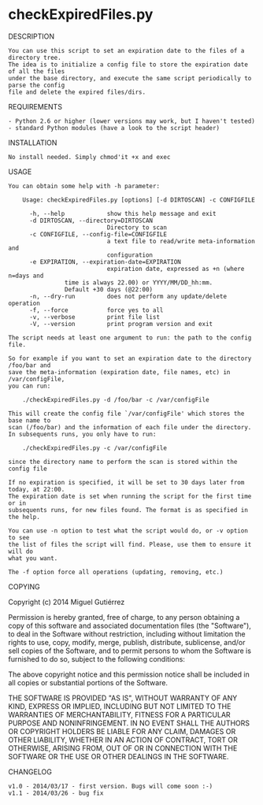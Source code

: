 checkExpiredFiles.py
==================================

DESCRIPTION

	You can use this script to set an expiration date to the files of a directory tree.
	The idea is to initialize a config file to store the expiration date of all the files
	under the base directory, and execute the same script periodically to parse the config
	file and delete the expired files/dirs.


REQUIREMENTS

	- Python 2.6 or higher (lower versions may work, but I haven't tested)
	- standard Python modules (have a look to the script header)

INSTALLATION

	No install needed. Simply chmod'it +x and exec


USAGE

	You can obtain some help with -h parameter:

		Usage: checkExpiredFiles.py [options] [-d DIRTOSCAN] -c CONFIGFILE

		  -h, --help            show this help message and exit
		  -d DIRTOSCAN, --directory=DIRTOSCAN
		                        Directory to scan
		  -c CONFIGFILE, --config-file=CONFIGFILE
                		        a text file to read/write meta-information and
		                        configuration
		  -e EXPIRATION, --expiration-date=EXPIRATION
                		        expiration date, expressed as +n (where n=days and
					time is always 22.00) or YYYY/MM/DD_hh:mm. 
					Default +30 days (@22:00)
		  -n, --dry-run         does not perform any update/delete operation
		  -f, --force           force yes to all
		  -v, --verbose         print file list
		  -V, --version         print program version and exit

	The script needs at least one argument to run: the path to the config file.

	So for example if you want to set an expiration date to the directory /foo/bar and
	save the meta-information (expiration date, file names, etc) in /var/configFile, 
	you can run:

		./checkExpiredFiles.py -d /foo/bar -c /var/configFile

	This will create the config file `/var/configFile' which stores the base name to
	scan (/foo/bar) and the information of each file under the directory.
	In subsequents runs, you only have to run:

		./checkExpiredFiles.py -c /var/configFile

	since the directory name to perform the scan is stored within the config file

	If no expiration is specified, it will be set to 30 days later from today, at 22:00.
	The expiration date is set when running the script for the first time or in
	subsequents runs, for new files found. The format is as specified in the help.

	You can use -n option to test what the script would do, or -v option to see
	the list of files the script will find. Please, use them to ensure it will do
	what you want.

	The -f option force all operations (updating, removing, etc.)
	

COPYING

  Copyright (c) 2014 Miguel Gutiérrez

  Permission is hereby granted, free of charge, to any person obtaining
  a copy of this software and associated documentation files (the
  "Software"), to deal in the Software without restriction, including
  without limitation the rights to use, copy, modify, merge, publish,
  distribute, sublicense, and/or sell copies of the Software, and to
  permit persons to whom the Software is furnished to do so, subject to
  the following conditions:

  The above copyright notice and this permission notice shall be included
  in all copies or substantial portions of the Software.

  THE SOFTWARE IS PROVIDED "AS IS", WITHOUT WARRANTY OF ANY KIND,
  EXPRESS OR IMPLIED, INCLUDING BUT NOT LIMITED TO THE WARRANTIES OF
  MERCHANTABILITY, FITNESS FOR A PARTICULAR PURPOSE AND NONINFRINGEMENT.
  IN NO EVENT SHALL THE AUTHORS OR COPYRIGHT HOLDERS BE LIABLE FOR ANY
  CLAIM, DAMAGES OR OTHER LIABILITY, WHETHER IN AN ACTION OF CONTRACT,
  TORT OR OTHERWISE, ARISING FROM, OUT OF OR IN CONNECTION WITH THE
  SOFTWARE OR THE USE OR OTHER DEALINGS IN THE SOFTWARE.


CHANGELOG

	v1.0 - 2014/03/17 - first version. Bugs will come soon :-)
	v1.1 - 2014/03/26 - bug fix
